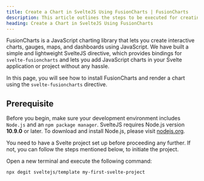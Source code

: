 ```yaml
---
title: Create a Chart in SvelteJS Using FusionCharts | FusionCharts
description: This article outlines the steps to be executed for creating your first chart using the svelte-fusioncharts component.
heading: Create a Chart in SvelteJS Using FusionCharts
---
```


FusionCharts is a JavaScript charting library that lets you create interactive charts, gauges, maps, and dashboards using JavaScript. We have built a simple and lightweight SvelteJS directive, which provides bindings for `svelte-fusioncharts` and lets you add JavaScript charts in your Svelte application or project without any hassle.

In this page, you will see how to install FusionCharts and render a chart using the `svelte-fusioncharts` directive.

## Prerequisite

Before you begin, make sure your development environment includes `Node.js` and an `npm package manager`. SvelteJS requires Node.js version **10.9.0** or later. To download and install Node.js, please visit [nodejs.org](https://nodejs.org/).

You need to have a Svelte project set up before proceeding any further. If not, you can follow the steps mentioned below, to initiate the project.

Open a new terminal and execute the following command:

```shellscript
npx degit sveltejs/template my-first-svelte-project
```
